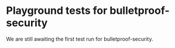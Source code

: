 # Playground tests for bulletproof-security
We are still awaiting the first test run for bulletproof-security.
